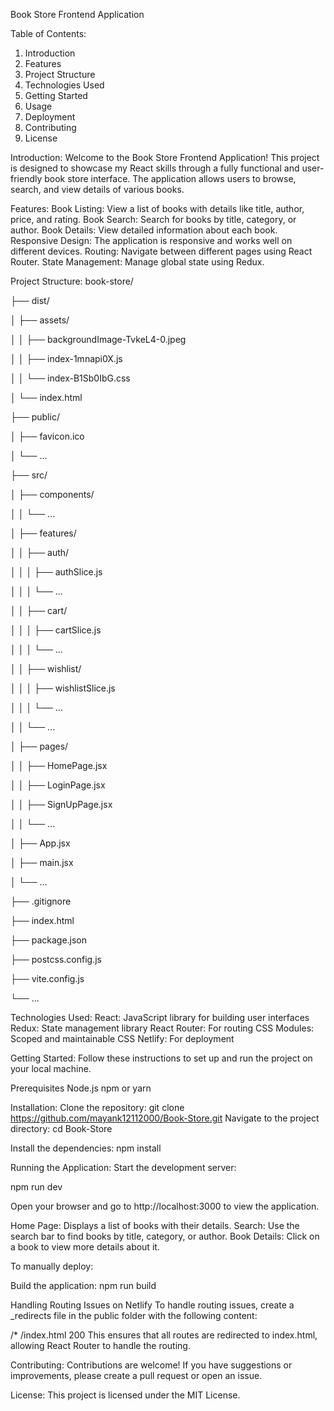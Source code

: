 Book Store Frontend Application

Table of Contents:
1. Introduction
2. Features
3. Project Structure
4. Technologies Used
5. Getting Started
6. Usage
7. Deployment
8. Contributing
9. License


Introduction:
Welcome to the Book Store Frontend Application! This project is designed to showcase my React skills through a fully functional and user-friendly book store interface. The application allows users to browse, search, and view details of various books.

Features:
Book Listing: View a list of books with details like title, author, price, and rating.
Book Search: Search for books by title, category, or author.
Book Details: View detailed information about each book.
Responsive Design: The application is responsive and works well on different devices.
Routing: Navigate between different pages using React Router.
State Management: Manage global state using Redux.

Project Structure:
book-store/

├── dist/

│   ├── assets/

│   │   ├── backgroundImage-TvkeL4-0.jpeg

│   │   ├── index-1mnapi0X.js

│   │   └── index-B1Sb0IbG.css

│   └── index.html

├── public/

│   ├── favicon.ico

│   └── ...

├── src/

│   ├── components/

│   │   └── ...

│   ├── features/

│   │   ├── auth/

│   │   │   ├── authSlice.js

│   │   │   └── ...

│   │   ├── cart/

│   │   │   ├── cartSlice.js

│   │   │   └── ...

│   │   ├── wishlist/

│   │   │   ├── wishlistSlice.js

│   │   │   └── ...

│   │   └── ...

│   ├── pages/

│   │   ├── HomePage.jsx

│   │   ├── LoginPage.jsx

│   │   ├── SignUpPage.jsx

│   │   └── ...

│   ├── App.jsx

│   ├── main.jsx

│   └── ...

├── .gitignore

├── index.html

├── package.json

├── postcss.config.js

├── vite.config.js

└── ...



Technologies Used:
React: JavaScript library for building user interfaces
Redux: State management library
React Router: For routing
CSS Modules: Scoped and maintainable CSS
Netlify: For deployment

Getting Started:
Follow these instructions to set up and run the project on your local machine.

Prerequisites
Node.js 
npm or yarn

Installation:
Clone the repository:
git clone https://github.com/mayank12112000/Book-Store.git
Navigate to the project directory:
cd Book-Store

Install the dependencies:
npm install

Running the Application:
Start the development server:

npm run dev

Open your browser and go to http://localhost:3000 to view the application.

Home Page: Displays a list of books with their details.
Search: Use the search bar to find books by title, category, or author.
Book Details: Click on a book to view more details about it.

To manually deploy:

Build the application:
npm run build

Handling Routing Issues on Netlify
To handle routing issues, create a _redirects file in the public folder with the following content:

/*    /index.html   200
This ensures that all routes are redirected to index.html, allowing React Router to handle the routing.

Contributing:
Contributions are welcome! If you have suggestions or improvements, please create a pull request or open an issue.

License:
This project is licensed under the MIT License. 